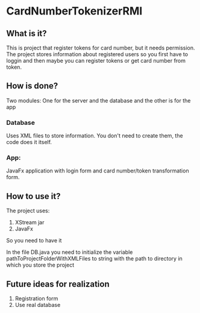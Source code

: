 # CardNumberTokenizerRMI
## What is it?
This is project that register tokens for card number, but it needs permission. The project stores information about registered users so you first have to loggin 
and then maybe you can register tokens or get card number from token.
## How is done?
Two modules: One for the server and the database and the other is for the app
### Database
Uses XML files to store information. You don't need to create them, the code does it itself.
### App:
JavaFx application with login form and card number/token transformation form.
## How to use it?
The project uses:
1. XStream jar
2. JavaFx

So you need to have it

In the file DB.java you need to initialize the variable pathToProjectFolderWithXMLFiles to string with the path to directory in which you store the project
## Future ideas for realization
1. Registration form
2. Use real database
